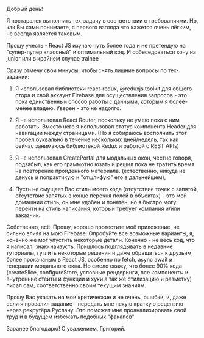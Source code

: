 Добрый день!

Я постарался выполнить тех-задачу в соответствии с требованиями. Но, как Вы сами понимаете, с первого взгляда что кажется очень лёгким, не всегда является таковым.

Прошу учесть - React JS изучаю чуть более года и не претендую на "супер-пупер классный" и оптимальный код. И собеседоваться хочу на junior или в крайнем случае trainee

Сразу отмечу свои минусы, чтобы снять лишние вопросы по тех-задании:
1) Я использовал библиотеки react-redux, @reduxjs.toolkit для общего стора и свой аккаунт Firebase для осуществления запросов - это пока единственный способ работы с данными, которым я более-менее владею. Уверен - это не надолго.

2) Я не использовал React Router, поскольку не умею пока с ним работать. Вместо него я использовал статус компонента Header для навигации между страницами. (Но я собираюсь восполнить этот пробел буквально в течение нескольких дней/недель, так как сейчас занимаюсь библиотекой Redux и работой с REST APIs)

3) Я не использовал CreatePortal для модальных окон, честно говоря, подзабыл, как его граммотно юзать и решил пока не тратить время на повторение пройденного материала. (естественно, никуда не денусь и попрактикую и "отшлифую" его в дальнейшем),

4) Пусть не смущает Вас стиль моего кода (отсутствие точек с запятой, отсутствие запятых в конце перечня полей в объектах) - это мой домашний стиль, он мне удобен и понятен, но я быстро могу перейти на стиль написания, который требует компания и/или заказчик.

Собственно, всё. Прошу, хорошо протестите моё приложение, не сильно влияя на мою Firebase. Опробуйте все возможные варианты, я, конечно же мог упустить некоторые детали.
Конечно - не весь код, что я написал, знаю наизусть. Пришлось подглядывать в недавние туториалы, гуглить некоторые решения и даже обращаться к друзьям, более прокачаным в React JS, особенно по fetch, async await и генерации модального окна. Но смело скажу, что более 90% кода (createSlice, configureStore, условные рендеринги, все компоненты и внутренние стейты и функции и хуки а так же стилизацию и разметку) писал сам, соответственно своим текущим знаниям.

Прошу Вас указать на мои критические и не очень, ошибки, и, даже если я провалил задание - передать мне некую краткую рецензию через рекрутёра Руслану. Это поможет мне проанализировать свой труд и в будущем избежать подобных "факапов".

Заранее благодарю! С уважением, Григорий.